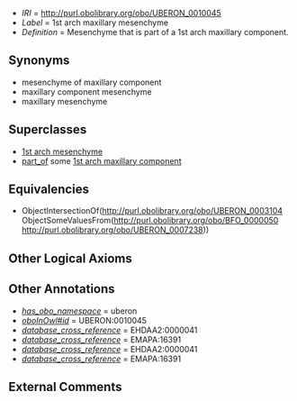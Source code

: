  * *IRI* = http://purl.obolibrary.org/obo/UBERON_0010045
 * *Label* = 1st arch maxillary mesenchyme
 * *Definition* = Mesenchyme that is part of a 1st arch maxillary component.

## Synonyms

 * mesenchyme of maxillary component
 * maxillary component mesenchyme
 * maxillary mesenchyme

## Superclasses

 * [1st arch mesenchyme](../../UBERON/42/UBERON_0010042.md)
 * [part_of](../../BFO/50/BFO_0000050.md) some [1st arch maxillary component](../../UBERON/38/UBERON_0007238.md)

## Equivalencies

 * ObjectIntersectionOf(<http://purl.obolibrary.org/obo/UBERON_0003104> ObjectSomeValuesFrom(<http://purl.obolibrary.org/obo/BFO_0000050> <http://purl.obolibrary.org/obo/UBERON_0007238>))

## Other Logical Axioms


## Other Annotations

 * *[has_obo_namespace](../../ce/oboInOwl#hasOBONamespace.md)* = uberon
 * *[oboInOwl#id](../../id/oboInOwl#id.md)* = UBERON:0010045
 * *[database_cross_reference](../../ef/oboInOwl#hasDbXref.md)* = EHDAA2:0000041
 * *[database_cross_reference](../../ef/oboInOwl#hasDbXref.md)* = EMAPA:16391
 * *[database_cross_reference](../../ef/oboInOwl#hasDbXref.md)* = EHDAA2:0000041
 * *[database_cross_reference](../../ef/oboInOwl#hasDbXref.md)* = EMAPA:16391

## External Comments

